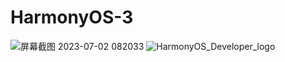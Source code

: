 # HarmonyOS-3
![屏幕截图 2023-07-02 082033](https://github.com/dirde12078904/HarmonyOS-/assets/113779902/8982cb7e-39f3-4473-bf3d-c16f548e2806)
![HarmonyOS_Developer_logo](https://github.com/dirde12078904/HarmonyOS-/assets/113779902/91ec866c-a06e-4774-81f6-0c01dc2ac04e)
